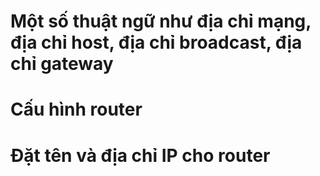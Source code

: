 # Một số thuật ngữ như địa chỉ mạng, địa chỉ host, địa chỉ broadcast, địa chỉ gateway# Cấu hình router# Đặt tên và địa chỉ IP cho router